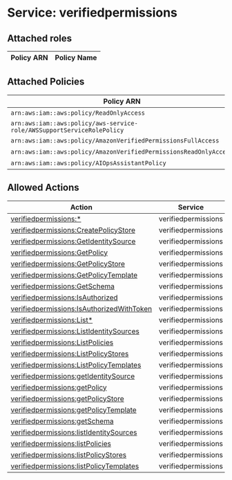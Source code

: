# Service: verifiedpermissions

## Attached roles

| Policy ARN | Policy Name |
|------------|-------------|
## Attached Policies

| Policy ARN | Policy Name |
|------------|-------------|
| `arn:aws:iam::aws:policy/ReadOnlyAccess` | [ReadOnlyAccess](../policies.md#readonlyaccess) |
| `arn:aws:iam::aws:policy/aws-service-role/AWSSupportServiceRolePolicy` | [AWSSupportServiceRolePolicy](../policies.md#awssupportservicerolepolicy) |
| `arn:aws:iam::aws:policy/AmazonVerifiedPermissionsFullAccess` | [AmazonVerifiedPermissionsFullAccess](../policies.md#amazonverifiedpermissionsfullaccess) |
| `arn:aws:iam::aws:policy/AmazonVerifiedPermissionsReadOnlyAccess` | [AmazonVerifiedPermissionsReadOnlyAccess](../policies.md#amazonverifiedpermissionsreadonlyaccess) |
| `arn:aws:iam::aws:policy/AIOpsAssistantPolicy` | [AIOpsAssistantPolicy](../policies.md#aiopsassistantpolicy) |

## Allowed Actions

| Action | Service |
|--------|---------|
| [verifiedpermissions:*](../actions.md#verifiedpermissions:all) | verifiedpermissions |
| [verifiedpermissions:CreatePolicyStore](../actions.md#verifiedpermissions:createpolicystore) | verifiedpermissions |
| [verifiedpermissions:GetIdentitySource](../actions.md#verifiedpermissions:getidentitysource) | verifiedpermissions |
| [verifiedpermissions:GetPolicy](../actions.md#verifiedpermissions:getpolicy) | verifiedpermissions |
| [verifiedpermissions:GetPolicyStore](../actions.md#verifiedpermissions:getpolicystore) | verifiedpermissions |
| [verifiedpermissions:GetPolicyTemplate](../actions.md#verifiedpermissions:getpolicytemplate) | verifiedpermissions |
| [verifiedpermissions:GetSchema](../actions.md#verifiedpermissions:getschema) | verifiedpermissions |
| [verifiedpermissions:IsAuthorized](../actions.md#verifiedpermissions:isauthorized) | verifiedpermissions |
| [verifiedpermissions:IsAuthorizedWithToken](../actions.md#verifiedpermissions:isauthorizedwithtoken) | verifiedpermissions |
| [verifiedpermissions:List*](../actions.md#verifiedpermissions:listall) | verifiedpermissions |
| [verifiedpermissions:ListIdentitySources](../actions.md#verifiedpermissions:listidentitysources) | verifiedpermissions |
| [verifiedpermissions:ListPolicies](../actions.md#verifiedpermissions:listpolicies) | verifiedpermissions |
| [verifiedpermissions:ListPolicyStores](../actions.md#verifiedpermissions:listpolicystores) | verifiedpermissions |
| [verifiedpermissions:ListPolicyTemplates](../actions.md#verifiedpermissions:listpolicytemplates) | verifiedpermissions |
| [verifiedpermissions:getIdentitySource](../actions.md#verifiedpermissions:getidentitysource) | verifiedpermissions |
| [verifiedpermissions:getPolicy](../actions.md#verifiedpermissions:getpolicy) | verifiedpermissions |
| [verifiedpermissions:getPolicyStore](../actions.md#verifiedpermissions:getpolicystore) | verifiedpermissions |
| [verifiedpermissions:getPolicyTemplate](../actions.md#verifiedpermissions:getpolicytemplate) | verifiedpermissions |
| [verifiedpermissions:getSchema](../actions.md#verifiedpermissions:getschema) | verifiedpermissions |
| [verifiedpermissions:listIdentitySources](../actions.md#verifiedpermissions:listidentitysources) | verifiedpermissions |
| [verifiedpermissions:listPolicies](../actions.md#verifiedpermissions:listpolicies) | verifiedpermissions |
| [verifiedpermissions:listPolicyStores](../actions.md#verifiedpermissions:listpolicystores) | verifiedpermissions |
| [verifiedpermissions:listPolicyTemplates](../actions.md#verifiedpermissions:listpolicytemplates) | verifiedpermissions |